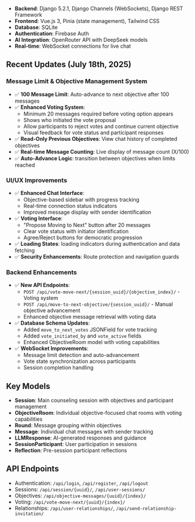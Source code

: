 

- **Backend**: Django 5.2.1, Django Channels (WebSockets), Django REST Framework
- **Frontend**: Vue.js 3, Pinia (state management), Tailwind CSS
- **Database**: SQLite
- **Authentication**: Firebase Auth
- **AI Integration**: OpenRouter API with DeepSeek models
- **Real-time**: WebSocket connections for live chat

## Recent Updates (July 18th, 2025)

### Message Limit & Objective Management System
- ✅ **100 Message Limit**: Auto-advance to next objective after 100 messages
- ✅ **Enhanced Voting System**: 
  - Minimum 20 messages required before voting option appears
  - Shows who initiated the vote proposal
  - Allow participants to reject votes and continue current objective
  - Visual feedback for vote status and participant responses
- ✅ **Read-Only Previous Objectives**: View chat history of completed objectives
- ✅ **Real-time Message Counting**: Live display of message count (X/100)
- ✅ **Auto-Advance Logic**:  transition between objectives when limits reached

### UI/UX Improvements
- ✅ **Enhanced Chat Interface**: 
  - Objective-based sidebar with progress tracking
  - Real-time connection status indicators
  - Improved message display with sender identification
- ✅ **Voting Interface**:
  - "Propose Moving to Next" button after 20 messages
  - Clear vote status with initiator identification
  - Agree/Reject buttons for democratic progression
- ✅ **Loading States**:  loading indicators during authentication and data fetching
- ✅ **Security Enhancements**: Route protection and navigation guards

### Backend Enhancements
- ✅ **New API Endpoints**:
  - `POST /api/vote-move-next/{session_uuid}/{objective_index}/` - Voting system
  - `POST /api/move-to-next-objective/{session_uuid}/` - Manual objective advancement
  - Enhanced objective message retrieval with voting data
- ✅ **Database Schema Updates**:
  - Added `move_to_next_votes` JSONField for vote tracking
  - Added `vote_initiated_by` and `vote_active` fields
  - Enhanced ObjectiveRoom model with voting capabilities
- ✅ **WebSocket Improvements**: 
  - Message limit detection and auto-advancement
  - Vote state synchronization across participants
  - Session completion handling


## Key Models

- **Session**: Main counseling session with objectives and participant management
- **ObjectiveRoom**: Individual objective-focused chat rooms with voting capabilities
- **Round**: Message grouping within objectives
- **Message**: Individual chat messages with sender tracking
- **LLMResponse**: AI-generated responses and guidance
- **SessionParticipant**: User participation in sessions
- **Reflection**: Pre-session participant reflections

## API Endpoints

- Authentication: `/api/login`, `/api/register`, `/api/logout`
- Sessions: `/api/session/{uuid}/`, `/api/user-sessions/`
- Objectives: `/api/objective-messages/{uuid}/{index}/`
- Voting: `/api/vote-move-next/{uuid}/{index}/`
- Relationships: `/api/user-relationships/`, `/api/send-relationship-invitation/`




